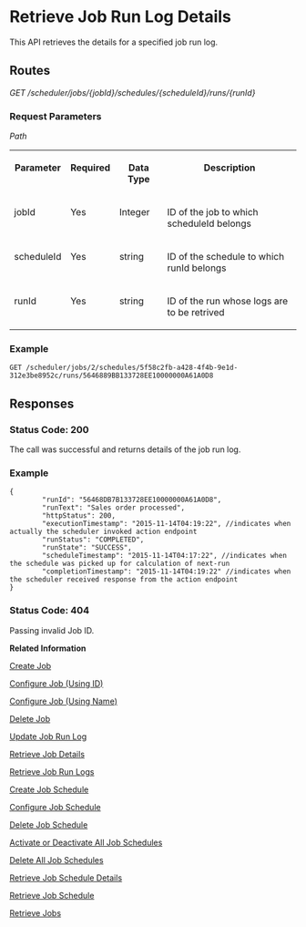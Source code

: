 <!-- loioe49a4b2a8b2d43d3a9e4629ba29521f4 -->

# Retrieve Job Run Log Details

This API retrieves the details for a specified job run log.



## Routes

*GET /scheduler/jobs/\{jobId\}/schedules/\{scheduleId\}/runs/\{runId\}*



### Request Parameters

 *Path* 


<table>
<tr>
<th valign="top">

Parameter



</th>
<th valign="top">

Required



</th>
<th valign="top">

Data Type



</th>
<th valign="top">

Description



</th>
</tr>
<tr>
<td valign="top">

jobId



</td>
<td valign="top">

Yes



</td>
<td valign="top">

Integer



</td>
<td valign="top">

ID of the job to which scheduleId belongs



</td>
</tr>
<tr>
<td valign="top">

scheduleId



</td>
<td valign="top">

Yes



</td>
<td valign="top">

string



</td>
<td valign="top">

ID of the schedule to which runId belongs



</td>
</tr>
<tr>
<td valign="top">

runId



</td>
<td valign="top">

Yes



</td>
<td valign="top">

string



</td>
<td valign="top">

ID of the run whose logs are to be retrived



</td>
</tr>
</table>



### Example

```
GET /scheduler/jobs/2/schedules/5f58c2fb-a428-4f4b-9e1d-312e3be8952c/runs/5646889BB133728EE10000000A61A0D8 
```



## Responses



### Status Code: 200

The call was successful and returns details of the job run log.



### Example

```
{
        "runId": "56468DB7B133728EE10000000A61A0D8",
        "runText": "Sales order processed",
        "httpStatus": 200,
        "executionTimestamp": "2015-11-14T04:19:22", //indicates when actually the scheduler invoked action endpoint
        "runStatus": "COMPLETED",
        "runState": "SUCCESS",
        "scheduleTimestamp": "2015-11-14T04:17:22", //indicates when the schedule was picked up for calculation of next-run
        "completionTimestamp": "2015-11-14T04:19:22" //indicates when the scheduler received response from the action endpoint
}
```



### Status Code: 404

Passing invalid Job ID.

 

**Related Information**  


[Create Job](create-job-2c1ecb6.md "This API creates a job by accepting one or more job schedules to be created.")

[Configure Job \(Using ID\)](configure-job-using-id-514f2f6.md "This API configures a job with the updated runtime information using job ID.")

[Configure Job \(Using Name\)](configure-job-using-name-5790b8a.md "This API configures a job with the updated runtime information using job name.")

[Delete Job](delete-job-cd8feb7.md "This API deletes a job and all its runtime information such as schedules and logs.")

[Update Job Run Log](update-job-run-log-e85da40.md "This API is used by the application to inform the Job Scheduler about the status of an asynchronous, long-running job.")

[Retrieve Job Details](retrieve-job-details-815605d.md "This API retrieves the saved configuration settings of a specified job, optionally with its schedules.")

[Retrieve Job Run Logs](retrieve-job-run-logs-13d38f3.md "This API retrieves the details for a specified job schedule.")

[Create Job Schedule](create-job-schedule-66ab3c1.md "This API creates a job schedule for a specified job.")

[Configure Job Schedule](configure-job-schedule-0a4d939.md "This API configures/updates the runtime information of a job schedule for a specified job.")

[Delete Job Schedule](delete-job-schedule-3066b6d.md "This API deletes the specified job schedule.")

[Activate or Deactivate All Job Schedules](activate-or-deactivate-all-job-schedules-fe9650b.md "This API activates or deactivates all the existing schedules for a job.")

[Delete All Job Schedules](delete-all-job-schedules-0aab1ab.md "This API deletes all the schedules of the specified job.")

[Retrieve Job Schedule Details](retrieve-job-schedule-details-fa16c72.md "This API retrieves the saved configuration settings of a specified job schedule.")

[Retrieve Job Schedule](retrieve-job-schedule-251658d.md "This API retrieves schedule details for a specified job.")

[Retrieve Jobs](retrieve-jobs-b4d3719.md "Retrieve all jobs in a service instance.")

